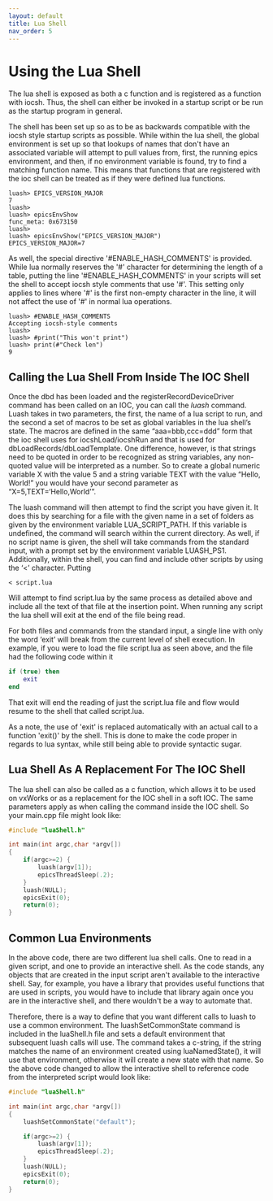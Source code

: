 ```yaml
---
layout: default
title: Lua Shell
nav_order: 5
---
```



# Using the Lua Shell

The lua shell is exposed as both a c function and is registered as a function
with iocsh. Thus, the shell can either be invoked in a startup script or be 
run as the startup program in general.

The shell has been set up so as to be as backwards compatible with the iocsh
style startup scripts as possible. While within the lua shell, the global
environment is set up so that lookups of names that don't have an associated
variable will attempt to pull values from, first, the running epics environment,
and then, if no environment variable is found, try to find a matching function
name. This means that functions that are registered with the ioc shell can
be treated as if they were defined lua functions.


```
luash> EPICS_VERSION_MAJOR
7
luash>
luash> epicsEnvShow
func_meta: 0x673150
luash>
luash> epicsEnvShow("EPICS_VERSION_MAJOR")
EPICS_VERSION_MAJOR=7
```
    
As well, the special directive '#ENABLE_HASH_COMMENTS' is provided. While lua normally
reserves the '#' character for determining the length of a table, putting the line
'#ENABLE_HASH_COMMENTS' in your scripts will set the shell to accept iocsh style
comments that use '#'. This setting only applies to lines where '#' is the first
non-empty character in the line, it will not affect the use of '#' in normal lua
operations.


```
luash> #ENABLE_HASH_COMMENTS
Accepting iocsh-style comments
luash>
luash> #print("This won't print")
luash> print(#"Check len")
9
```
    
Calling the Lua Shell From Inside The IOC Shell
-----------------------------------------------

Once the dbd has been loaded and the registerRecordDeviceDriver command
has been called on an IOC, you can call the *luash* command. Luash takes
in two parameters, the first, the name of a lua script to run, and the
second a set of macros to be set as global variables in the lua shell’s
state. The macros are defined in the same “aaa=bbb,ccc=ddd” form that
the ioc shell uses for iocshLoad/iocshRun and that is used for
dbLoadRecords/dbLoadTemplate. One difference, however, is that strings
need to be quoted in order to be recognized as string variables, any
non-quoted value will be interpreted as a number. So to create a global
numeric variable X with the value 5 and a string variable TEXT with the
value “Hello, World!” you would have your second parameter as
“X=5,TEXT=‘Hello,World’”.

The luash command will then attempt to find the script you have given
it. It does this by searching for a file with the given name in a set of
folders as given by the environment variable LUA_SCRIPT_PATH. If this
variable is undefined, the command will search within the current
directory. As well, if no script name is given, the shell will take
commands from the standard input, with a prompt set by the environment
variable LUASH_PS1. Additionally, within the shell, you can find and
include other scripts by using the ‘<’ character. Putting


```
< script.lua
```
    
Will attempt to find script.lua by the same process as detailed above
and include all the text of that file at the insertion point. When
running any script the lua shell will exit at the end of the file being
read. 

For both files and commands from the standard input, a single line
with only the word ‘exit’ will break from the current level of shell
execution. In example, if you were to load the file script.lua as seen
above, and the file had the following code within it


```lua
if (true) then
    exit
end
```

That exit will end the reading of just the script.lua file and flow would
resume to the shell that called script.lua.

As a note, the use of 'exit' is replaced automatically with an actual call
to a function 'exit()' by the shell. This is done to make the code proper
in regards to lua syntax, while still being able to provide syntactic sugar.

Lua Shell As A Replacement For The IOC Shell
--------------------------------------------

The lua shell can also be called as a c function, which allows it to be
used on vxWorks or as a replacement for the IOC shell in a soft IOC. The
same parameters apply as when calling the command inside the IOC shell.
So your main.cpp file might look like:

```c++
#include "luaShell.h"

int main(int argc,char *argv[])
{
    if(argc>=2) {
        luash(argv[1]);
        epicsThreadSleep(.2);
    }
    luash(NULL);
    epicsExit(0);
    return(0);
}
```

Common Lua Environments
-----------------------

In the above code, there are two different lua shell calls. One to read in
a given script, and one to provide an interactive shell. As the code stands,
any objects that are created in the input script aren't available to the
interactive shell. Say, for example, you have a library that provides useful
functions that are used in scripts, you would have to include that library
again once you are in the interactive shell, and there wouldn't be a way to
automate that.

Therefore, there is a way to define that you want different calls to luash
to use a common environment. The luashSetCommonState command is included
in the luaShell.h file and sets a default environment that subsequent
luash calls will use. The command takes a c-string, if the string matches
the name of an environment created using luaNamedState(), it will use that
environment, otherwise it will create a new state with that name. So the
above code changed to allow the interactive shell to reference code from
the interpreted script would look like:

```c++
#include "luaShell.h"

int main(int argc,char *argv[])
{
    luashSetCommonState("default");

    if(argc>=2) {
        luash(argv[1]);
        epicsThreadSleep(.2);
    }
    luash(NULL);
    epicsExit(0);
    return(0);
}
```
